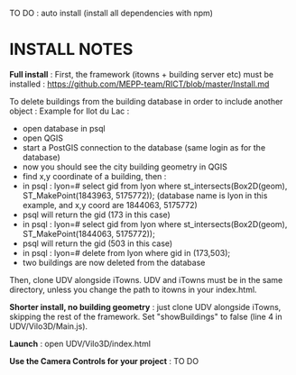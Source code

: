 

TO DO : auto install (install all dependencies with npm)

# INSTALL NOTES

**Full install** : First, the framework (itowns + building server etc) must be installed : https://github.com/MEPP-team/RICT/blob/master/Install.md

To delete buildings from the building database in order to include another object :
Example for Ilot du Lac :
- open database in psql
- open QGIS
- start a PostGIS connection to the database (same login as for the database)
- now you should see the city building geometry in QGIS
- find x,y coordinate of a building, then :
- in psql : lyon=# select gid from lyon where st_intersects(Box2D(geom), ST_MakePoint(1843963, 5175772));
(database name is lyon in this example, and x,y coord are 1844063, 5175772)
- psql will return the gid (173 in this case)
- in psql : lyon=# select gid from lyon where st_intersects(Box2D(geom), ST_MakePoint(1844063, 5175772));
- psql will return the gid (503 in this case)
- in psql : lyon=# delete from lyon where gid in (173,503);
- two buildings are now deleted from the database

Then, clone UDV alongside iTowns. UDV and iTowns must be in the same directory, unless you change the path to itowns in your index.html.

**Shorter install, no building geometry** : just clone UDV alongside iTowns, skipping the rest of the framework. Set "showBuildings" to false (line 4 in UDV/Vilo3D/Main.js).

**Launch** : open UDV/Vilo3D/index.html

**Use the Camera Controls for your project** : TO DO
